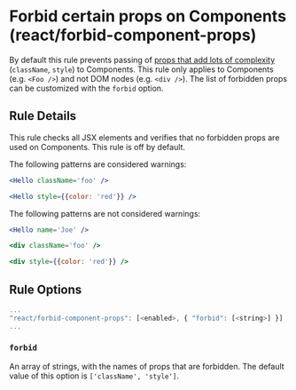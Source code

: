 # Forbid certain props on Components (react/forbid-component-props)

By default this rule prevents passing of [props that add lots of complexity](https://medium.com/brigade-engineering/don-t-pass-css-classes-between-components-e9f7ab192785) (`className`, `style`) to Components. This rule only applies to Components (e.g. `<Foo />`) and not DOM nodes (e.g. `<div />`). The list of forbidden props can be customized with the `forbid` option.

## Rule Details

This rule checks all JSX elements and verifies that no forbidden props are used
on Components. This rule is off by default.

The following patterns are considered warnings:

```jsx
<Hello className='foo' />
```

```jsx
<Hello style={{color: 'red'}} />
```

The following patterns are not considered warnings:

```jsx
<Hello name='Joe' />
```

```jsx
<div className='foo' />
```

```jsx
<div style={{color: 'red'}} />
```

## Rule Options

```js
...
"react/forbid-component-props": [<enabled>, { "forbid": [<string>] }]
...
```

### `forbid`

An array of strings, with the names of props that are forbidden. The default value of this option is `['className', 'style']`.
